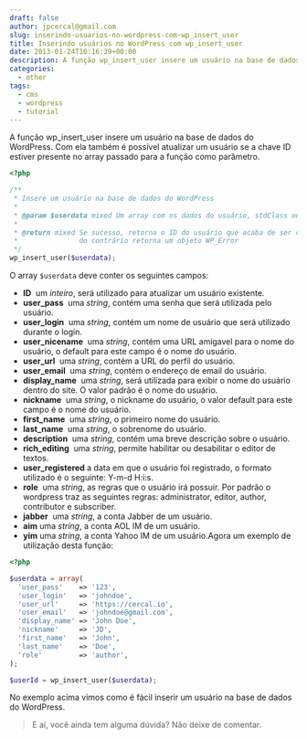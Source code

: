```yaml
---
draft: false
author: jpcercal@gmail.com
slug: inserindo-usuarios-no-wordpress-com-wp_insert_user
title: Inserindo usuários no WordPress com wp_insert_user
date: 2013-01-24T10:16:39+00:00
description: A função wp_insert_user insere um usuário na base de dados do Wordpress. Com ela também é possível atualizar um usuário, aprenda a utilizar esta função.
categories:
  - other
tags: 
  - cms
  - wordpress
  - tutorial
---
```


A função wp_insert_user insere um usuário na base de dados do WordPress. Com ela também é possível atualizar um usuário 
se a chave ID estiver presente no array passado para a função como parâmetro.

```php
<?php

/**
 * Insere um usuário na base de dados do WordPress
 *
 * @param $userdata mixed Um array com os dados do usuário, stdClass ou um objeto WP_User
 *
 * @return mixed Se sucesso, retorna o ID do usuário que acaba de ser criado,
 *               do contrário retorna um objeto WP_Error
 */
wp_insert_user($userdata);
```

O array `$userdata` deve conter os seguintes campos:

* **ID**              um _inteiro_, será utilizado para atualizar um usuário existente.
* **user_pass**       uma _string_, contém uma senha que será utilizada pelo usuário.
* **user_login**      uma _string_, contém um nome de usuário que será utilizado durante o login.
* **user_nicename**   uma _string_, contém uma URL amigavel para o nome do usuário, o default para este campo é o nome do usuário.
* **user_url**        uma _string_, contém a URL do perfil do usuário.
* **user_email**      uma _string_, contém o endereço de email do usuário.
* **display_name**    uma _string_, será utilizada para exibir o nome do usuário dentro do site. O valor padrão é o nome do usuário.
* **nickname**        uma _string_, o nickname do usuário, o valor default para este campo é o nome do usuário.
* **first_name**      uma _string_, o primeiro nome do usuário.
* **last_name**       uma _string_, o sobrenome do usuário.
* **description**     uma _string_, contém uma breve descrição sobre o usuário.
* **rich_editing**    uma _string_, permite habilitar ou desabilitar o editor de textos.
* **user_registered** a data em que o usuário foi registrado, o formato utilizado é o seguinte: Y-m-d H:i:s.
* **role**            uma _string_, as regras que o usuário irá possuir. Por padrão o wordpress traz as seguintes regras: administrator, editor, author, contributor e subscriber.
* **jabber**          uma _string_, a conta Jabber de um usuário.
* **aim**             uma _string_, a conta AOL IM de um usuário.
* **yim**             uma _string_, a conta Yahoo IM de um usuário.Agora um exemplo de utilização desta função:

```php
<?php

$userdata = array(
  'user_pass'    => '123',
  'user_login'   => 'johndoe',
  'user_url'     => 'https://cercal.io',
  'user_email'   => 'johndoe@gmail.com',
  'display_name' => 'John Doe',
  'nickname'     => 'JD',
  'first_name'   => 'John',
  'last_name'    => 'Doe',
  'role'         => 'author',
);

$userId = wp_insert_user($userdata);
```

No exemplo acima vimos como é fácil inserir um usuário na base de dados do WordPress.

> E aí, você ainda tem alguma dúvida? Não deixe de comentar.
